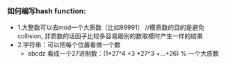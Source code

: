 

### 如何编写hash function:
- 1.大整数可以去mod一个大质数（比如99991）  //模质数的目的是避免collision, 非质数的话因子比较多容易跟别的数取模时产生一样的结果
- 2.字符串：可以把每个位置看做一个数
  - abcdz 看成一个27进制数：(1*27^4 +3 *27^3 +...+26) % 一个大质数
  


  





